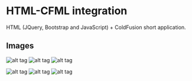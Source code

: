 <h1>HTML-CFML integration</h1>
<p>HTML (JQuery, Bootstrap and JavaScript) + ColdFusion short application.</h2>
<h2>Images</h1>

![alt tag](https://i.imgur.com/gbPGrJB.png)
![alt tag](https://i.imgur.com/fSSeenR.png)
![alt tag](https://i.imgur.com/iCegNxf.png)

![alt tag](https://i.imgur.com/WT9erYh.png)
![alt tag](https://i.imgur.com/KUeA0p3.png)
![alt tag](https://i.imgur.com/eA1gSI0.png)

